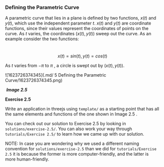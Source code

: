 ### Defining the Parametric Curve

A parametric curve that lies in a plane is defined by two functions, $x(t)$ and $y(t)$, which use the independent parameter $t$. $x(t)$ and $y(t)$ are coordinate functions, since their values represent the coordinates of points on the curve. As $t$ varies, the coordinates $(x(t), y(t))$ sweep out the curve. As an example consider the two functions:

​	$$x(t) = sin(t), y(t) = cos(t) \tag{2.5}$$

As $t$ varies from ${-\pi}$ to ${\pi}$ , a circle is swept out by $(x(t), y(t))$.

![1623726374345](.md/ 5 Defining the Parametric Curve/1623726374345.png)

​									***Image 2.5***

**Exercise 2.5**

Write an application in threejs using `template/` as a starting point that has all the same elements and functions of the one shown in Image 2.5 .

You can check out our solution to Exercise 2.5 by looking in `solutions/exercise-2.5/`.  You can also work your way through `tutorials/Exercise 2.5/` to learn how we came up with our solution.



 NOTE: In case you are wondering why we used a different naming convention for `solutions/exercise-2.5` than we did for `tutorials/Exercise 2.5` it is because the former is more computer-friendly, and the latter is more human-friendly.

